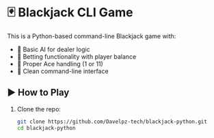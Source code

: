 # 🃏 Blackjack CLI Game

This is a Python-based command-line Blackjack game with:

- 🧠 Basic AI for dealer logic
- 💸 Betting functionality with player balance
- 🧮 Proper Ace handling (1 or 11)
- 🎯 Clean command-line interface

## ▶️ How to Play

1. Clone the repo:
   ```bash
   git clone https://github.com/Davelpz-tech/blackjack-python.git
   cd blackjack-python
